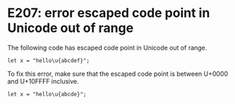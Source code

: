 # E207: error escaped code point in Unicode out of range

The following code has escaped code point in Unicode out of
range.

    let x = "hello\u{abcdef}";

To fix this error, make sure that the escaped code point is
between U+0000 and U+10FFFF inclusive.

    let x = "hello\u{abcde}";
